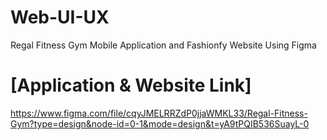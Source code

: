 # Web-UI-UX
Regal Fitness Gym Mobile Application and Fashionfy Website Using Figma 
# [Application & Website Link]
https://www.figma.com/file/cqyJMELRRZdP0jjaWMKL33/Regal-Fitness-Gym?type=design&node-id=0-1&mode=design&t=yA9tPQIB536SuayL-0